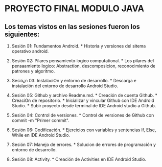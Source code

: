 # PROYECTO FINAL MODULO JAVA 

## Los temas vistos en las sesiones fueron los siguientes: 

1. Sesión 01: Fundamentos Android.
        * Historia y versiones del sitema operativo android.
        
2. Sesión 02: Pilares pensamiento logico computational.
        * Los pilares del pensaamiento logico: Abstraction, descomposicion, reconocimiento de patrones y algoritmo.

3. Sesió¿n 03: InstalaciOn y entorno de desarrollo.
        * Descarga e instalación del entorno de desarrollo Android Studio.

4. Sesión 05: Github y archivo Readme.md.
        * Creación de cuenta Github.
        * CreaciOn de repositorio.
        * Inicializar y vincular Github con IDE Android Studio.
        * Subir proyecto desde terminal de IDE Android studio a Github.

5. Sesión 04: Control de versiones.
        * Control de versiones de Github con commit -m "Primer commit". 

6. Sesión 06: Codificación.
        * Ejercicios con variables y sentencias If, Else, While en IDE Android Studio.

7. Sesión 07: Manejo de errores.
        * Solucion de errores de programación y entorno de desarrollo.
   
8. Sesión 08: Activity.
        * Creación de Activities en IDE Android Studio.
